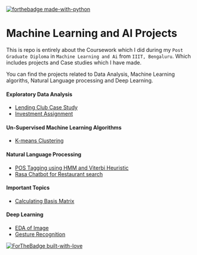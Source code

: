 [![forthebadge made-with-python](http://ForTheBadge.com/images/badges/made-with-python.svg)](https://www.python.org/)

# Machine Learning and AI Projects
This is repo is entirely about the Coursework which I did during my `Post Graduate Diploma` in `Machine Learning and Ai` from `IIIT, Bengaluru`.
Which includes projects and Case studies which I have made.

You can find the projects related to Data Analysis, Machine Learning algoriths, Natural Language processing and Deep Learning.

#### Exploratory Data Analysis
* [Lending Club Case Study](https://github.com/KarthikKaiplody/PGDMLAI_IIIT-B/tree/main/LendingClubCasestudy)
* [Investment Assignment](https://github.com/KarthikKaiplody/PGDMLAI_IIIT-B/tree/main/InvestmentAssignment)

<!-- #### Supervised Machine Learning Algorithms [Draft] -->

#### Un-Supervised Machine Learning Algorithms
* [K-means Clustering](https://github.com/KarthikKaiplody/PGDMLAI_IIIT-B/tree/main/K_means_clustering)

#### Natural Language Processing 
* [POS Tagging using HMM and Viterbi Heuristic](https://github.com/KarthikKaiplody/PGDMLAI_IIIT-B/blob/main/NLP/HMM%2B_based%2BPOS%2Btagging_%2BAssignment.ipynb)
* [Rasa Chatbot for Restaurant search](https://github.com/KarthikKaiplody/PGDMLAI_IIIT-B/tree/main/NLP/Rasa_Assignment)

#### Important Topics
* [Calculating Basis Matrix](https://github.com/KarthikKaiplody/PGDMLAI_IIIT-B/blob/main/Basis_Matrix_Calculation.ipynb)

#### Deep Learning
* [EDA of Image](https://github.com/KarthikKaiplody/PGDMLAI_IIIT-B/blob/main/DeepLearning/Reading_Digital_Image.ipynb)
* [Gesture Recognition]()


[![ForTheBadge built-with-love](http://ForTheBadge.com/images/badges/built-with-love.svg)](https://GitHub.com/karthikkaiplody/)
